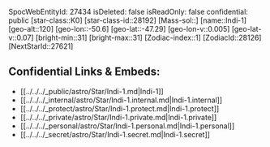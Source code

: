 ﻿---
location: [-47.29,-50.6,120]
type: Station
tags:
- astro/Star

---
SpocWebEntityId: 27434
isDeleted: false
isReadOnly: false
confidential: public
[star-class::K0]
[star-class-id::28192]
[Mass-sol::]
[name::Indi-1]
[geo-alt::120]
[geo-lon::-50.6]
[geo-lat::-47.29]
[geo-lon-v::0.005]
[geo-lat-v::0.07]
[bright-min::31]
[bright-max::31]
[Zodiac-index::1]
[ZodiacId::28126]
[NextStarId::27621]



## Confidential Links & Embeds: 
- [[../../../_public/astro/Star/Indi-1.md|Indi-1]] 
- [[../../../_internal/astro/Star/Indi-1.internal.md|Indi-1.internal]] 
- [[../../../_protect/astro/Star/Indi-1.protect.md|Indi-1.protect]] 
- [[../../../_private/astro/Star/Indi-1.private.md|Indi-1.private]] 
- [[../../../_personal/astro/Star/Indi-1.personal.md|Indi-1.personal]] 
- [[../../../_secret/astro/Star/Indi-1.secret.md|Indi-1.secret]]

